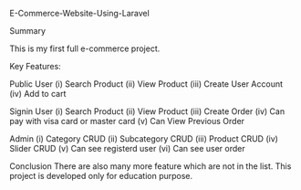 E-Commerce-Website-Using-Laravel

Summary

This is my first full e-commerce project.


Key Features:

Public User
(i) Search Product
(ii) View Product
(iii) Create User Account
(iv) Add to cart

Signin User
(i) Search Product
(ii) View Product
(iii) Create Order
(iv) Can pay with visa card or master card
(v) Can View Previous Order 

Admin
(i) Category CRUD
(ii) Subcategory CRUD
(iii) Product CRUD
(iv) Slider CRUD
(v) Can see registerd user
(vi) Can see user order

Conclusion
There are also many more feature which are not in the list. 
This project is developed only for education purpose.


